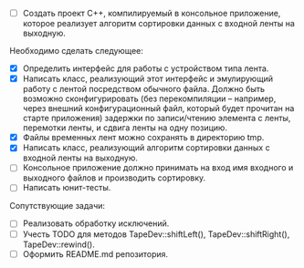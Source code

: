 - [ ] Создать проект С++, компилируемый в консольное приложение, которое реализует
алгоритм сортировки данных с входной ленты на выходную.

Необходимо сделать следующее:
- [x] Определить интерфейс для работы с устройством типа лента.
- [x] Написать класс, реализующий этот интерфейс и эмулирующий работу с лентой посредством
обычного файла. Должно быть возможно сконфигурировать (без перекомпиляции – например,
через внешний конфигурационный файл, который будет прочитан на старте приложения)
задержки по записи/чтению элемента с ленты, перемотки ленты, и сдвига ленты на одну
позицию.
- [x] Файлы временных лент можно сохранять в директорию tmp.
- [x] Написать класс, реализующий алгоритм сортировки данных с входной ленты на выходную.
- [ ] Консольное приложение должно принимать на вход имя входного и выходного файлов и
производить сортировку.
- [ ] Написать юнит-тесты.

Сопутствующие задачи:
- [ ] Реализовать обработку исключений.
- [ ] Учесть TODO для методов TapeDev::shiftLeft(), TapeDev::shiftRight(), TapeDev::rewind().
- [ ] Оформить README.md репозитория.